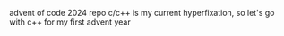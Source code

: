 advent of code 2024 repo
c/c++ is my current hyperfixation, so let's go with c++ for my first advent year
